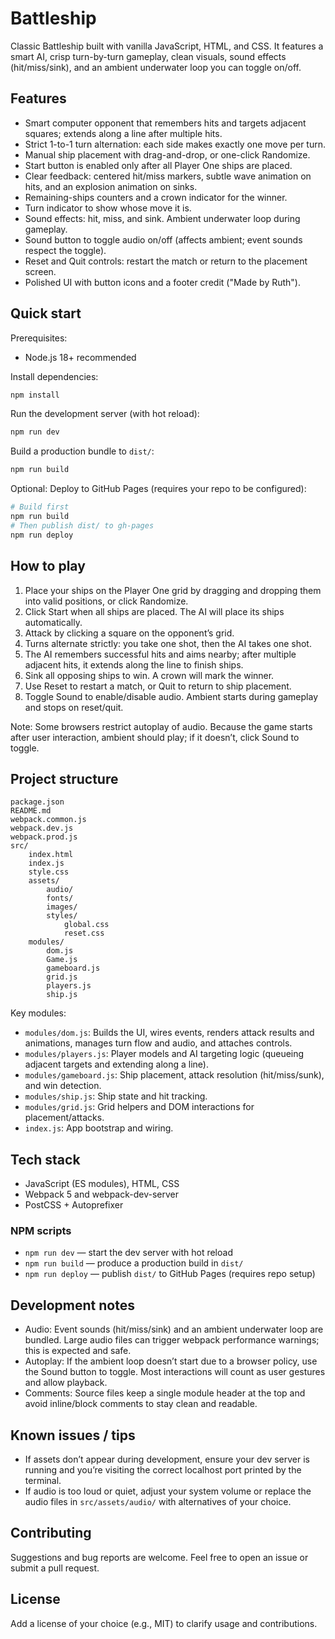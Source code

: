 # Battleship

Classic Battleship built with vanilla JavaScript, HTML, and CSS. It features a smart AI, crisp turn-by-turn gameplay, clean visuals, sound effects (hit/miss/sink), and an ambient underwater loop you can toggle on/off.

## Features

- Smart computer opponent that remembers hits and targets adjacent squares; extends along a line after multiple hits.
- Strict 1-to-1 turn alternation: each side makes exactly one move per turn.
- Manual ship placement with drag-and-drop, or one-click Randomize.
- Start button is enabled only after all Player One ships are placed.
- Clear feedback: centered hit/miss markers, subtle wave animation on hits, and an explosion animation on sinks.
- Remaining-ships counters and a crown indicator for the winner.
- Turn indicator to show whose move it is.
- Sound effects: hit, miss, and sink. Ambient underwater loop during gameplay.
- Sound button to toggle audio on/off (affects ambient; event sounds respect the toggle).
- Reset and Quit controls: restart the match or return to the placement screen.
- Polished UI with button icons and a footer credit ("Made by Ruth").

## Quick start

Prerequisites:

- Node.js 18+ recommended

Install dependencies:

```bash
npm install
```

Run the development server (with hot reload):

```bash
npm run dev
```

Build a production bundle to `dist/`:

```bash
npm run build
```

Optional: Deploy to GitHub Pages (requires your repo to be configured):

```bash
# Build first
npm run build
# Then publish dist/ to gh-pages
npm run deploy
```

## How to play

1. Place your ships on the Player One grid by dragging and dropping them into valid positions, or click Randomize.
2. Click Start when all ships are placed. The AI will place its ships automatically.
3. Attack by clicking a square on the opponent’s grid.
4. Turns alternate strictly: you take one shot, then the AI takes one shot.
5. The AI remembers successful hits and aims nearby; after multiple adjacent hits, it extends along the line to finish ships.
6. Sink all opposing ships to win. A crown will mark the winner.
7. Use Reset to restart a match, or Quit to return to ship placement.
8. Toggle Sound to enable/disable audio. Ambient starts during gameplay and stops on reset/quit.

Note: Some browsers restrict autoplay of audio. Because the game starts after user interaction, ambient should play; if it doesn’t, click Sound to toggle.

## Project structure

```
package.json
README.md
webpack.common.js
webpack.dev.js
webpack.prod.js
src/
	index.html
	index.js
	style.css
	assets/
		audio/
		fonts/
		images/
		styles/
			global.css
			reset.css
	modules/
		dom.js
		Game.js
		gameboard.js
		grid.js
		players.js
		ship.js
```

Key modules:

- `modules/dom.js`: Builds the UI, wires events, renders attack results and animations, manages turn flow and audio, and attaches controls.
- `modules/players.js`: Player models and AI targeting logic (queueing adjacent targets and extending along a line).
- `modules/gameboard.js`: Ship placement, attack resolution (hit/miss/sunk), and win detection.
- `modules/ship.js`: Ship state and hit tracking.
- `modules/grid.js`: Grid helpers and DOM interactions for placement/attacks.
- `index.js`: App bootstrap and wiring.

## Tech stack

- JavaScript (ES modules), HTML, CSS
- Webpack 5 and webpack-dev-server
- PostCSS + Autoprefixer

### NPM scripts

- `npm run dev` — start the dev server with hot reload
- `npm run build` — produce a production build in `dist/`
- `npm run deploy` — publish `dist/` to GitHub Pages (requires repo setup)

## Development notes

- Audio: Event sounds (hit/miss/sink) and an ambient underwater loop are bundled. Large audio files can trigger webpack performance warnings; this is expected and safe.
- Autoplay: If the ambient loop doesn’t start due to a browser policy, use the Sound button to toggle. Most interactions will count as user gestures and allow playback.
- Comments: Source files keep a single module header at the top and avoid inline/block comments to stay clean and readable.

## Known issues / tips

- If assets don’t appear during development, ensure your dev server is running and you’re visiting the correct localhost port printed by the terminal.
- If audio is too loud or quiet, adjust your system volume or replace the audio files in `src/assets/audio/` with alternatives of your choice.

## Contributing

Suggestions and bug reports are welcome. Feel free to open an issue or submit a pull request.

## License

Add a license of your choice (e.g., MIT) to clarify usage and contributions.
